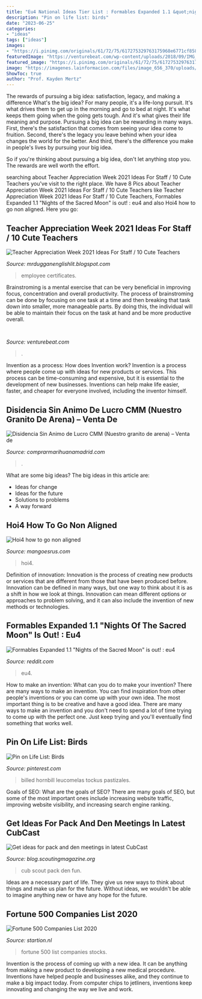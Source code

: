 ```yaml
---
title: "Eu4 National Ideas Tier List : Formables Expanded 1.1 &quot;nights Of The Sacred Moon&quot; Is Out! : Eu4"
description: "Pin on life list: birds"
date: "2023-06-25"
categories:
- "ideas"
tags: ["ideas"]
images:
- "https://i.pinimg.com/originals/61/72/75/617275329763175968e6771cf858291c.jpg"
featuredImage: "https://venturebeat.com/wp-content/uploads/2018/09/IMG_20180903_102707-1.jpg?w=757"
featured_image: "https://i.pinimg.com/originals/61/72/75/617275329763175968e6771cf858291c.jpg"
image: "https://imagenes.lainformacion.com/files/image_656_370/uploads/imagenes/2017/09/16/59bc7445c1a63.jpeg"
ShowToc: true
author: "Prof. Kayden Mertz"
---
```



The rewards of pursuing a big idea: satisfaction, legacy, and making a difference
What's the big idea? For many people, it's a life-long pursuit. It's what drives them to get up in the morning and go to bed at night. It's what keeps them going when the going gets tough. And it's what gives their life meaning and purpose.
 Pursuing a big idea can be rewarding in many ways. First, there's the satisfaction that comes from seeing your idea come to fruition. Second, there's the legacy you leave behind when your idea changes the world for the better. And third, there's the difference you make in people's lives by pursuing your big idea.

So if you're thinking about pursuing a big idea, don't let anything stop you. The rewards are well worth the effort.

	

		
searching about Teacher Appreciation Week 2021 Ideas For Staff / 10 Cute Teachers you've visit to the right place. We have 8 Pics about Teacher Appreciation Week 2021 Ideas For Staff / 10 Cute Teachers like Teacher Appreciation Week 2021 Ideas For Staff / 10 Cute Teachers, Formables Expanded 1.1 &quot;Nights of the Sacred Moon&quot; is out! : eu4 and also Hoi4 how to go non aligned. Here you go:
		
    
## Teacher Appreciation Week 2021 Ideas For Staff / 10 Cute Teachers

<img loading=lazy src="https://i.pinimg.com/736x/85/68/b8/8568b831c7c60147aae727073f51845e.jpg" onerror="this.onerror=null;this.src='https://tse3.mm.bing.net/th?id=OIP.eRYovG8MnHUJ25f94tUrkQHaOI&amp;pid=15.1';" alt="Teacher Appreciation Week 2021 Ideas For Staff / 10 Cute Teachers">

_Source: mrdugganenglishlit.blogspot.com_

>employee certificates. 

	

Brainstroming is a mental exercise that can be very beneficial in improving focus, concentration and overall productivity. The process of brainstroming can be done by focusing on one task at a time and then breaking that task down into smaller, more manageable parts. By doing this, the individual will be able to maintain their focus on the task at hand and be more productive overall.

    
## 

<img loading=lazy src="https://venturebeat.com/wp-content/uploads/2018/09/IMG_20180903_102707-1.jpg?w=757" onerror="this.onerror=null;this.src='https://tse3.mm.bing.net/th?id=OIP.Dnhhdm2edEw4m6F1HTB_ZgHaF3&amp;pid=15.1';" alt="">

_Source: venturebeat.com_

>. 

	

Invention as a process: How does Invention work?
Invention is a process where people come up with ideas for new products or services. This process can be time-consuming and expensive, but it is essential to the development of new businesses. Inventions can help make life easier, faster, and cheaper for everyone involved, including the inventor himself.

    
## Disidencia Sin Animo De Lucro CMM (Nuestro Granito De Arena) – Venta De

<img loading=lazy src="https://imagenes.lainformacion.com/files/image_656_370/uploads/imagenes/2017/09/16/59bc7445c1a63.jpeg" onerror="this.onerror=null;this.src='https://tse3.mm.bing.net/th?id=OIP.TybRjdKQeEq2RUVUgkQFlQHaEL&amp;pid=15.1';" alt="Disidencia Sin Animo de Lucro CMM (Nuestro granito de arena) – Venta de">

_Source: comprarmarihuanamadrid.com_

>. 

	

What are some big ideas?
The big ideas in this article are: 
- Ideas for change 
- Ideas for the future 
- Solutions to problems
- A way forward

    
## Hoi4 How To Go Non Aligned

<img loading=lazy src="https://i.redd.it/z3x388r3w43z.jpg" onerror="this.onerror=null;this.src='https://tse2.mm.bing.net/th?id=OIP.TMBm6AydRcnkzP5vd-SMXQHaEK&amp;pid=15.1';" alt="Hoi4 how to go non aligned">

_Source: mangoesrus.com_

>hoi4. 

	

Definition of innovation:
Innovation is the process of creating new products or services that are different from those that have been produced before. Innovation can be defined in many ways, but one way to think about it is as a shift in how we look at things. Innovation can mean different options or approaches to problem solving, and it can also include the invention of new methods or technologies.

    
## Formables Expanded 1.1 &quot;Nights Of The Sacred Moon&quot; Is Out! : Eu4

<img loading=lazy src="https://preview.redd.it/l24u1b6l9n361.png?width=1500&amp;format=png&amp;auto=webp&amp;s=b131913bfef17aec1505dfe7d79796985958406f" onerror="this.onerror=null;this.src='https://tse1.mm.bing.net/th?id=OIP.PDLdDKYwsfbDUGgqrHP1dgHaDX&amp;pid=15.1';" alt="Formables Expanded 1.1 &quot;Nights of the Sacred Moon&quot; is out! : eu4">

_Source: reddit.com_

>eu4. 

	

How to make an invention: What can you do to make your invention?
There are many ways to make an invention. You can find inspiration from other people's inventions or you can come up with your own idea. The most important thing is to be creative and have a good idea. There are many ways to make an invention and you don't need to spend a lot of time trying to come up with the perfect one. Just keep trying and you'll eventually find something that works well.

    
## Pin On Life List: Birds

<img loading=lazy src="https://i.pinimg.com/originals/61/72/75/617275329763175968e6771cf858291c.jpg" onerror="this.onerror=null;this.src='https://tse2.mm.bing.net/th?id=OIP.CO_HtckIma-z1YCLmPWsawHaE8&amp;pid=15.1';" alt="Pin on Life List: Birds">

_Source: pinterest.com_

>billed hornbill leucomelas tockus pastizales. 

	

Goals of SEO: What are the goals of SEO?
There are many goals of SEO, but some of the most important ones include increasing website traffic, improving website visibility, and increasing search engine ranking.

    
## Get Ideas For Pack And Den Meetings In Latest CubCast

<img loading=lazy src="https://i1.wp.com/blog.scoutingmagazine.org/wp-content/uploads/sites/2/2014/10/cub-scout-fun.jpg?fit=800%2C373&amp;ssl=1" onerror="this.onerror=null;this.src='https://tse4.mm.bing.net/th?id=OIP.QC7XoDNM4syNGTPdAI5itQHaDd&amp;pid=15.1';" alt="Get ideas for pack and den meetings in latest CubCast">

_Source: blog.scoutingmagazine.org_

>cub scout pack den fun. 

	

Ideas are a necessary part of life. They give us new ways to think about things and make us plan for the future. Without ideas, we wouldn't be able to imagine anything new or have any hope for the future.

    
## Fortune 500 Companies List 2020

<img loading=lazy src="https://static.seekingalpha.com/uploads/2019/7/12/748328-15629516431801715_origin.png" onerror="this.onerror=null;this.src='https://tse4.mm.bing.net/th?id=OIP.ysLoK7QiRil-AP8E5v2C7QHaJf&amp;pid=15.1';" alt="Fortune 500 Companies List 2020">

_Source: startion.nl_

>fortune 500 list companies stocks. 

	

Invention is the process of coming up with a new idea. It can be anything from making a new product to developing a new medical procedure. Inventions have helped people and businesses alike, and they continue to make a big impact today. From computer chips to jetliners, inventions keep innovating and changing the way we live and work.

